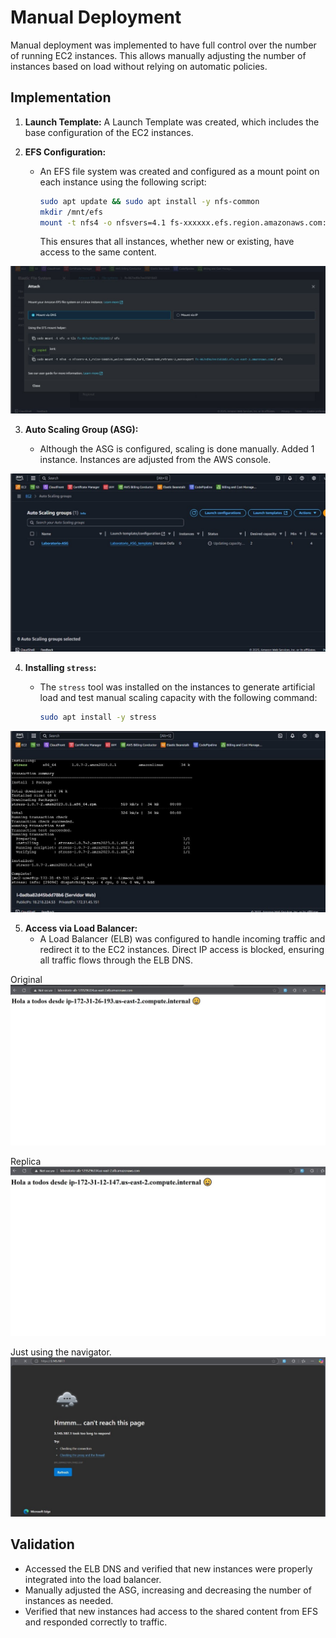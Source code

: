 # Manual Deployment

Manual deployment was implemented to have full control over the number of running EC2 instances. This allows manually adjusting the number of instances based on load without relying on automatic policies.

## Implementation

1. **Launch Template:**
   A Launch Template was created, which includes the base configuration of the EC2 instances.

2. **EFS Configuration:**

   - An EFS file system was created and configured as a mount point on each instance using the following script:
     ```bash
     sudo apt update && sudo apt install -y nfs-common
     mkdir /mnt/efs
     mount -t nfs4 -o nfsvers=4.1 fs-xxxxxx.efs.region.amazonaws.com:/ /mnt/efs
     ```
     This ensures that all instances, whether new or existing, have access to the same content.

![EFS Configuration](../images/EFS.jpg)

3. **Auto Scaling Group (ASG):**

   - Although the ASG is configured, scaling is done manually. Added 1 instance. Instances are adjusted from the AWS console.

![Auto Scaling Group](../images/auto_scaling_group.jpg)

4. **Installing `stress`:**

   - The `stress` tool was installed on the instances to generate artificial load and test manual scaling capacity with the following command:
     ```bash
     sudo apt install -y stress
     ```

![Stress Instane](../images/stress_instance.jpg)

5. **Access via Load Balancer:**
   - A Load Balancer (ELB) was configured to handle incoming traffic and redirect it to the EC2 instances. Direct IP access is blocked, ensuring all traffic flows through the ELB DNS.

Original
![Instance 1](../images/instance_1.jpg)

Replica
![Instance 2](../images/instance_2.jpg)

Just using the navigator.
![Via Navigator](../images/navegator.jpg)

## Validation

- Accessed the ELB DNS and verified that new instances were properly integrated into the load balancer.
- Manually adjusted the ASG, increasing and decreasing the number of instances as needed.
- Verified that new instances had access to the shared content from EFS and responded correctly to traffic.
